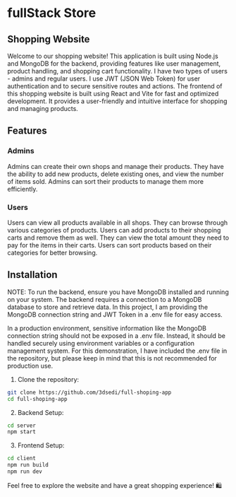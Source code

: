 # fullStack Store

## Shopping Website
Welcome to our shopping website! 
This application is built using Node.js and MongoDB for the backend, 
providing features like user management, product handling, and shopping cart functionality.
I have two types of users - admins and regular users.
I use JWT (JSON Web Token) for user authentication and to secure sensitive routes and actions.
The frontend of this shopping website is built using React and Vite for fast and optimized development.
It provides a user-friendly and intuitive interface for shopping and managing products.


## Features
### Admins
Admins can create their own shops and manage their products.
They have the ability to add new products, delete existing ones, and view the number of items sold.
Admins can sort their products to manage them more efficiently.

### Users
Users can view all products available in all shops.
They can browse through various categories of products.
Users can add products to their shopping carts and remove them as well.
They can view the total amount they need to pay for the items in their carts.
Users can sort products based on their categories for better browsing.

## Installation

NOTE:
To run the backend, ensure you have MongoDB installed and running on your system.
The backend requires a connection to a MongoDB database to store and retrieve data. 
In this project, I am providing the MongoDB connection string and JWT Token in a .env file for easy access.

In a production environment, sensitive information like the MongoDB connection string should not be exposed in 
a .env file. Instead, it should be handled securely using environment variables or a configuration management system.
For this demonstration, I have included the .env file in the repository, but please keep in mind that this is
not recommended for production use.

1. Clone the repository:
 ```bash
git clone https://github.com/3dsedi/full-shoping-app
cd full-shoping-app
```
2. Backend Setup:
```bash
cd server
npm start
```

3. Frontend Setup:
```bash
cd client
npm run build
npm run dev
```
Feel free to explore the website and have a great shopping experience! 🛍️
